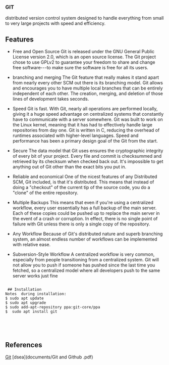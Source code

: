 ### GIT 
distributed version control system designed to handle everything from small to very large projects with speed and efficiency.


## Features

  * Free and Open Source
Git is released under the GNU General Public License version 2.0, which is an open source license. The Git project chose to use GPLv2 to guarantee your freedom to share and change free software---to make sure the software is free for all its users.
   * branching and merging
   The Git feature that really makes it stand apart from nearly every other SCM out there is its branching model.
Git allows and encourages you to have multiple local branches that can be entirely independent of each other. The creation, merging, and deletion of those lines of development takes seconds.

  * Speed
  Git is fast. With Git, nearly all operations are performed locally, giving it a huge speed advantage on centralized systems that constantly have to communicate with a server somewhere.
Git was built to work on the Linux kernel, meaning that it has had to effectively handle large repositories from day one. Git is written in C, reducing the overhead of runtimes associated with higher-level languages. Speed and performance has been a primary design goal of the Git from the start.
  * Secure
  The data model that Git uses ensures the cryptographic integrity of every bit of your project. Every file and commit is checksummed and retrieved by its checksum when checked back out. It's impossible to get anything out of Git other than the exact bits you put in.
  * Reliable and economical
  One of the nicest features of any Distributed SCM, Git included, is that it's distributed. This means that instead of doing a "checkout" of the current tip of the source code, you do a "clone" of the entire repository.

   * Multiple Backups
This means that even if you're using a centralized workflow, every user essentially has a full backup of the main server. Each of these copies could be pushed up to replace the main server in the event of a crash or corruption. In effect, there is no single point of failure with Git unless there is only a single copy of the repository.

   * Any Workflow
Because of Git's distributed nature and superb branching system, an almost endless number of workflows can be implemented with relative ease.

  * Subversion-Style Workflow
A centralized workflow is very common, especially from people transitioning from a centralized system. Git will not allow you to push if someone has pushed since the last time you fetched, so a centralized model where all developers push to the same server works just fine
  
```

 ## Installation
Notes  during installation:
$ sudo apt update
$ sudo apt upgrade
$ sudo add-apt-repository ppa:git-core/ppa
$  sudo apt install git





```



## References

 [Git](https://git-scm.com/)
 [dsea](documents/Git and Github .pdf)

